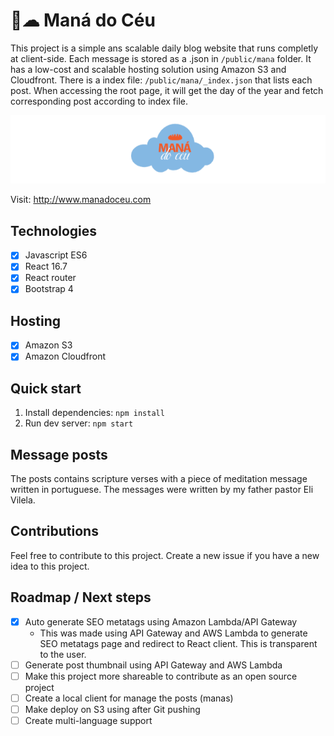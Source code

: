 # 🍞☁ Maná do Céu
This project is a simple ans scalable daily blog website that runs completly at client-side. Each message is stored as a .json in `/public/mana` folder. It has a low-cost and scalable hosting solution using Amazon S3 and Cloudfront.
There is a index file: `/public/mana/_index.json` that lists each post. When accessing the root page, it will get the day of the year and fetch corresponding post according to index file.

![Maná do Céu logo](https://github.com/jonatascastro12/mana-do-ceu-react/raw/master/public/mana.gif)

Visit: http://www.manadoceu.com

## Technologies
- [x] Javascript ES6
- [x] React 16.7
- [x] React router
- [x] Bootstrap 4

## Hosting
- [x] Amazon S3
- [x] Amazon Cloudfront

## Quick start
1. Install dependencies: `npm install`
2. Run dev server: `npm start`

## Message posts
The posts contains scripture verses with a piece of meditation message written in portuguese.
The messages were written by my father pastor Eli Vilela.

## Contributions
Feel free to contribute to this project. Create a new issue if you have a new idea to this project.

## Roadmap / Next steps
- [x] Auto generate SEO metatags using Amazon Lambda/API Gateway
  - This was made using API Gateway and AWS Lambda to generate SEO metatags page and redirect to React client.
  This is transparent to the user.
- [ ] Generate post thumbnail using API Gateway and AWS Lambda
- [ ] Make this project more shareable to contribute as an open source project
- [ ] Create a local client for manage the posts (manas)
- [ ] Make deploy on S3 using after Git pushing
- [ ] Create multi-language support
